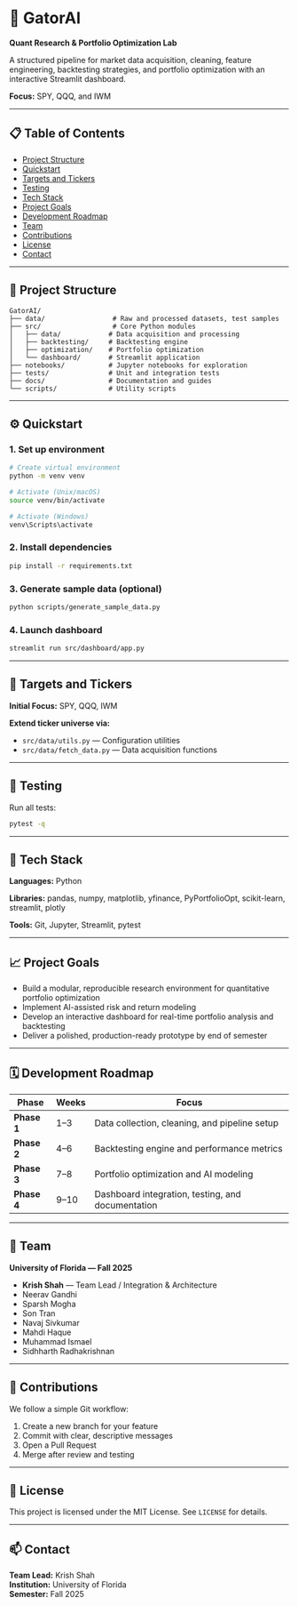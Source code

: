 # 🐊 GatorAI

**Quant Research & Portfolio Optimization Lab**

A structured pipeline for market data acquisition, cleaning, feature engineering, backtesting strategies, and portfolio optimization with an interactive Streamlit dashboard.

**Focus:** SPY, QQQ, and IWM

---

## 📋 Table of Contents

- [Project Structure](#-project-structure)
- [Quickstart](#-quickstart)
- [Targets and Tickers](#-targets-and-tickers)
- [Testing](#-testing)
- [Tech Stack](#-tech-stack)
- [Project Goals](#-project-goals)
- [Development Roadmap](#-development-roadmap)
- [Team](#-team)
- [Contributions](#-contributions)
- [License](#-license)
- [Contact](#-contact)

---

## 🧱 Project Structure

```
GatorAI/
├── data/                 # Raw and processed datasets, test samples
├── src/                  # Core Python modules
│   ├── data/            # Data acquisition and processing
│   ├── backtesting/     # Backtesting engine
│   ├── optimization/    # Portfolio optimization
│   └── dashboard/       # Streamlit application
├── notebooks/           # Jupyter notebooks for exploration
├── tests/               # Unit and integration tests
├── docs/                # Documentation and guides
└── scripts/             # Utility scripts
```

---

## ⚙️ Quickstart

### 1. Set up environment

```bash
# Create virtual environment
python -m venv venv

# Activate (Unix/macOS)
source venv/bin/activate

# Activate (Windows)
venv\Scripts\activate
```

### 2. Install dependencies

```bash
pip install -r requirements.txt
```

### 3. Generate sample data (optional)

```bash
python scripts/generate_sample_data.py
```

### 4. Launch dashboard

```bash
streamlit run src/dashboard/app.py
```

---

## 🎯 Targets and Tickers

**Initial Focus:** SPY, QQQ, IWM

**Extend ticker universe via:**
- `src/data/utils.py` — Configuration utilities
- `src/data/fetch_data.py` — Data acquisition functions

---

## 🧪 Testing

Run all tests:

```bash
pytest -q
```

---

## 🧩 Tech Stack

**Languages:** Python

**Libraries:** pandas, numpy, matplotlib, yfinance, PyPortfolioOpt, scikit-learn, streamlit, plotly

**Tools:** Git, Jupyter, Streamlit, pytest

---

## 📈 Project Goals

- Build a modular, reproducible research environment for quantitative portfolio optimization
- Implement AI-assisted risk and return modeling
- Develop an interactive dashboard for real-time portfolio analysis and backtesting
- Deliver a polished, production-ready prototype by end of semester

---

## 🗓️ Development Roadmap

| Phase | Weeks | Focus |
|-------|-------|-------|
| **Phase 1** | 1–3 | Data collection, cleaning, and pipeline setup |
| **Phase 2** | 4–6 | Backtesting engine and performance metrics |
| **Phase 3** | 7–8 | Portfolio optimization and AI modeling |
| **Phase 4** | 9–10 | Dashboard integration, testing, and documentation |

---

## 🧠 Team

**University of Florida — Fall 2025**

- **Krish Shah** — Team Lead / Integration & Architecture
- Neerav Gandhi
- Sparsh Mogha
- Son Tran
- Navaj Sivkumar
- Mahdi Haque
- Muhammad Ismael
- Sidhharth Radhakrishnan

---

## 🤝 Contributions

We follow a simple Git workflow:

1. Create a new branch for your feature
2. Commit with clear, descriptive messages
3. Open a Pull Request
4. Merge after review and testing

---

## 📜 License

This project is licensed under the MIT License. See `LICENSE` for details.

---

## 📫 Contact

**Team Lead:** Krish Shah  
**Institution:** University of Florida  
**Semester:** Fall 2025
